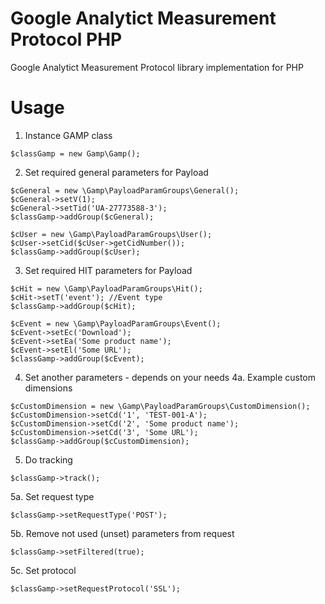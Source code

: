 Google Analytict Measurement Protocol PHP 
====
Google Analytict Measurement Protocol library implementation for PHP


Usage
====
1. Instance GAMP class

```
$classGamp = new Gamp\Gamp();
```

2. Set required general parameters for Payload
```
$cGeneral = new \Gamp\PayloadParamGroups\General();
$cGeneral->setV(1);
$cGeneral->setTid('UA-27773588-3');
$classGamp->addGroup($cGeneral);

$cUser = new \Gamp\PayloadParamGroups\User();
$cUser->setCid($cUser->getCidNumber());
$classGamp->addGroup($cUser);
```

3. Set required HIT parameters for Payload
```
$cHit = new \Gamp\PayloadParamGroups\Hit();
$cHit->setT('event'); //Event type
$classGamp->addGroup($cHit);

$cEvent = new \Gamp\PayloadParamGroups\Event();
$cEvent->setEc('Download');
$cEvent->setEa('Some product name');
$cEvent->setEl('Some URL');
$classGamp->addGroup($cEvent);
```

4. Set another parameters - depends on your needs
4a. Example custom dimensions
```
$cCustomDimension = new \Gamp\PayloadParamGroups\CustomDimension();
$cCustomDimension->setCd('1', 'TEST-001-A');
$cCustomDimension->setCd('2', 'Some product name');
$cCustomDimension->setCd('3', 'Some URL');
$classGamp->addGroup($cCustomDimension);
```
5. Do tracking
```
$classGamp->track();
```
5a. Set request type
```
$classGamp->setRequestType('POST');
```
5b. Remove not used (unset) parameters from request
```
$classGamp->setFiltered(true);
```
5c. Set protocol
```
$classGamp->setRequestProtocol('SSL');
```

